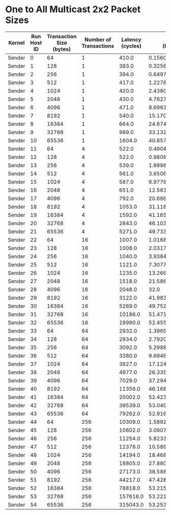 # One to All Multicast 2x2 Packet Sizes

| Kernel | Run Host ID | Transaction Size (bytes) | Number of Transactions | Latency (cycles) | Bandwidth (bytes/cycle) |
|---|---|---|---|---|---|
| Sender | 0 | 64 | 1 | 410.0 | 0.15609756097560976 |
| Sender | 1 | 128 | 1 | 393.0 | 0.3256997455470738 |
| Sender | 2 | 256 | 1 | 394.0 | 0.649746192893401 |
| Sender | 3 | 512 | 1 | 417.0 | 1.2278177458033572 |
| Sender | 4 | 1024 | 1 | 420.0 | 2.4380952380952383 |
| Sender | 5 | 2048 | 1 | 430.0 | 4.7627906976744185 |
| Sender | 6 | 4096 | 1 | 471.0 | 8.696390658174098 |
| Sender | 7 | 8192 | 1 | 540.0 | 15.170370370370371 |
| Sender | 8 | 16384 | 1 | 664.0 | 24.674698795180724 |
| Sender | 9 | 32768 | 1 | 989.0 | 33.132457027300305 |
| Sender | 10 | 65536 | 1 | 1604.0 | 40.85785536159601 |
| Sender | 11 | 64 | 4 | 522.0 | 0.4904214559386973 |
| Sender | 12 | 128 | 4 | 522.0 | 0.9808429118773946 |
| Sender | 13 | 256 | 4 | 539.0 | 1.8998144712430427 |
| Sender | 14 | 512 | 4 | 561.0 | 3.6506238859180034 |
| Sender | 15 | 1024 | 4 | 587.0 | 6.977853492333901 |
| Sender | 16 | 2048 | 4 | 651.0 | 12.583717357910906 |
| Sender | 17 | 4096 | 4 | 792.0 | 20.68686868686869 |
| Sender | 18 | 8192 | 4 | 1053.0 | 31.118708452041787 |
| Sender | 19 | 16384 | 4 | 1592.0 | 41.165829145728644 |
| Sender | 20 | 32768 | 4 | 2843.0 | 46.103411888849806 |
| Sender | 21 | 65536 | 4 | 5271.0 | 49.733257446404856 |
| Sender | 22 | 64 | 16 | 1007.0 | 1.0168818272095332 |
| Sender | 23 | 128 | 16 | 1008.0 | 2.0317460317460316 |
| Sender | 24 | 256 | 16 | 1040.0 | 3.9384615384615387 |
| Sender | 25 | 512 | 16 | 1121.0 | 7.307760927743087 |
| Sender | 26 | 1024 | 16 | 1235.0 | 13.266396761133603 |
| Sender | 27 | 2048 | 16 | 1518.0 | 21.586297760210805 |
| Sender | 28 | 4096 | 16 | 2048.0 | 32.0 |
| Sender | 29 | 8192 | 16 | 3122.0 | 41.98334401024984 |
| Sender | 30 | 16384 | 16 | 5269.0 | 49.75213513000569 |
| Sender | 31 | 32768 | 16 | 10186.0 | 51.47143137639898 |
| Sender | 32 | 65536 | 16 | 19990.0 | 52.45502751375688 |
| Sender | 33 | 64 | 64 | 2932.0 | 1.3969986357435198 |
| Sender | 34 | 128 | 64 | 2934.0 | 2.7920927062031358 |
| Sender | 35 | 256 | 64 | 3092.0 | 5.298835705045279 |
| Sender | 36 | 512 | 64 | 3380.0 | 9.694674556213018 |
| Sender | 37 | 1024 | 64 | 3827.0 | 17.12464071073948 |
| Sender | 38 | 2048 | 64 | 4977.0 | 26.335543500100464 |
| Sender | 39 | 4096 | 64 | 7029.0 | 37.29463650590411 |
| Sender | 40 | 8192 | 64 | 11356.0 | 46.16836914406481 |
| Sender | 41 | 16384 | 64 | 20002.0 | 52.42355764423558 |
| Sender | 42 | 32768 | 64 | 39539.0 | 53.04008700270619 |
| Sender | 43 | 65536 | 64 | 79262.0 | 52.91695894627943 |
| Sender | 44 | 64 | 256 | 10309.0 | 1.5892909108545932 |
| Sender | 45 | 128 | 256 | 10602.0 | 3.0907375966798716 |
| Sender | 46 | 256 | 256 | 11254.0 | 5.823351697174338 |
| Sender | 47 | 512 | 256 | 12378.0 | 10.589109710777185 |
| Sender | 48 | 1024 | 256 | 14194.0 | 18.468648724813303 |
| Sender | 49 | 2048 | 256 | 18805.0 | 27.88024461579367 |
| Sender | 50 | 4096 | 256 | 27173.0 | 38.588893386817794 |
| Sender | 51 | 8192 | 256 | 44217.0 | 47.428636044960086 |
| Sender | 52 | 16384 | 256 | 78818.0 | 53.21505239919815 |
| Sender | 53 | 32768 | 256 | 157616.0 | 53.221804892904274 |
| Sender | 54 | 65536 | 256 | 315043.0 | 53.25373361731573 |
